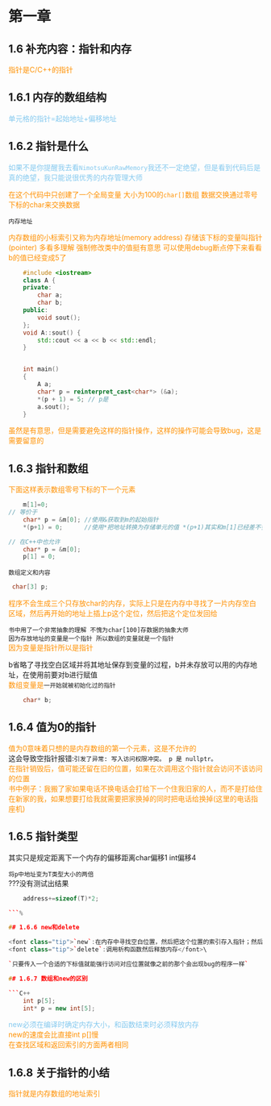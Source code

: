 <style>
   
    .tip{
        color:#ff9000
    }

    .understanding{
        color:#84C9EF      
    }
    .default{
        color:#88ACBC 
    }

</style>

# 第一章

## 1.6 补充内容：指针和内存

<font class="tip">指针是C/C++的指针</font>

## 1.6.1 内存的数组结构

<font class="understanding">单元格的指针=起始地址+偏移地址</font>

## 1.6.2 指针是什么

<font class="understanding">如果不是你提醒我去看`NimotsuKunRawMemory`我还不一定绝望，但是看到代码后是真的绝望，我只能说很优秀的内存管理大师</font>

<font class="tip">在这个代码中只创建了一个全局变量 大小为100的`char[]`数组</font>
<font class="tip">数据交换通过零号下标的char来交换数据</font>

`内存地址`

<font class="tip">内存数组的小标索引又称为内存地址(memory address) 存储该下标的变量叫指针(pointer)</font>
<font class="tip">多看多理解</font>
<font class="tip">强制修改类中的值挺有意思</font>
<font class="tip">可以使用debug断点停下来看看b的值已经变成5了</font>

```C++
    #include <iostream>
    class A {
    private:
        char a;
        char b;
    public:
        void sout();
    };
    void A::sout() {
        std::cout << a << b << std::endl;
    }


    int main()
    {
        A a;
        char* p = reinterpret_cast<char*> (&a);
        *(p + 1) = 5; // p是
        a.sout();
    }

```

<font class="tip">虽然是有意思，但是需要避免这样的指针操作，这样的操作可能会导致bug，这是需要留意的</font>

## 1.6.3 指针和数组

<font class="tip">下面这样表示数组零号下标的下一个元素</font>

```C++
    m[1]=0;
// 等价于
    char* p = &m[0]; //使用&获取到m的起始指针
    *(p+1) = 0;      //使用*把地址转换为存储单元的值 *(p+1)其实和m[1]已经差不多了

// 在C++中也允许
    char* p = &m[0];
    p[1] = 0;

```

`数组定义和内容`

```C++
 char[3] p;
```

<font class="tip">程序不会生成三个只存放char的内存，实际上只是在内存中寻找了一片内存空白区域，然后再开始的地址上插上p这个定位，然后把这个定位发回给</font>

`书中用了一个非常抽象的理解 不愧为char[100]存数据的抽象大师`\
`因为存放地址的变量是一个指针 所以数组的变量就是一个指针`\
<font class="tip">因为变量是指针所以是指针</font>

<font>b省略了寻找空白区域并将其地址保存到变量的过程，b并未存放可以用的内存地址，在使用前要对b进行赋值</font>\
<font class="tip">数组变量是</font>`一开始就被初始化过的指针`


```C++
    char* b;
```

## 1.6.4 值为0的指针

<font class="tip">值为0意味着只想的是内存数组的第一个元素，这是不允许的</font>\
<font>这会导致空指针报错:</font>`引发了异常: 写入访问权限冲突。
p 是 nullptr。` \
<font class="tip">在指针销毁后，值可能还留在旧的位置，如果在次调用这个指针就会访问不该访问的位置</font>\
<font class="tip">书中例子：我搬了家如果电话不换电话会打给下一个住我旧家的人，而不是打给住在新家的我，如果想要打给我就需要把家换掉的同时把电话给换掉(这里的电话指座机)</font>

## 1.6.5 指针类型

<font>其实只是规定距离下一个内存的偏移距离char偏移1  int偏移4</font>

```将p中地址变为T类型大小的两倍```\
???没有测试出结果
```C++
    address+=sizeof(T)*2;

```%

## 1.6.6 new和delete

<font class="tip">`new`:在内存中寻找空白位置，然后把这个位置的索引存入指针；然后就是调用构造函数</font>\
<font class="tip">`delete`:调用析构函数然后释放内存</font>\

`只要传入一个合适的下标值就能强行访问对应位置就像之前的那个会出现bug的程序一样`

## 1.6.7 数组和new的区别

```C++
    int p[5];
    int* p = new int[5];
```
<font class="understanding">new必须在编译时确定内存大小，和函数结束时必须释放内存</font>\
<font class="tip">new的速度会比直接int p[]慢</font>\
<font class="tip">在查找区域和返回索引的方面两者相同</font>

## 1.6.8 关于指针的小结

<font class="tip">指针就是内存数组的地址索引</font>


